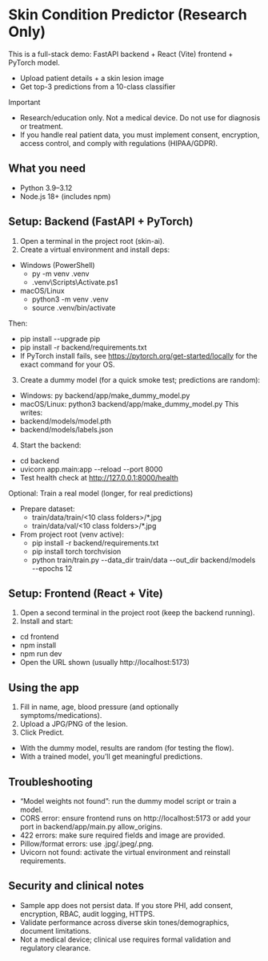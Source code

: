 # Skin Condition Predictor (Research Only)

This is a full-stack demo: FastAPI backend + React (Vite) frontend + PyTorch model.
- Upload patient details + a skin lesion image
- Get top-3 predictions from a 10-class classifier

Important
- Research/education only. Not a medical device. Do not use for diagnosis or treatment.
- If you handle real patient data, you must implement consent, encryption, access control, and comply with regulations (HIPAA/GDPR).

## What you need
- Python 3.9–3.12
- Node.js 18+ (includes npm)

## Setup: Backend (FastAPI + PyTorch)
1) Open a terminal in the project root (skin-ai).
2) Create a virtual environment and install deps:

- Windows (PowerShell)
  - py -m venv .venv
  - .venv\Scripts\Activate.ps1
- macOS/Linux
  - python3 -m venv .venv
  - source .venv/bin/activate

Then:
- pip install --upgrade pip
- pip install -r backend/requirements.txt
- If PyTorch install fails, see https://pytorch.org/get-started/locally for the exact command for your OS.

3) Create a dummy model (for a quick smoke test; predictions are random):
- Windows: py backend/app/make_dummy_model.py
- macOS/Linux: python3 backend/app/make_dummy_model.py
This writes:
- backend/models/model.pth
- backend/models/labels.json

4) Start the backend:
- cd backend
- uvicorn app.main:app --reload --port 8000
- Test health check at http://127.0.0.1:8000/health

Optional: Train a real model (longer, for real predictions)
- Prepare dataset:
  - train/data/train/<10 class folders>/*.jpg
  - train/data/val/<10 class folders>/*.jpg
- From project root (venv active):
  - pip install -r backend/requirements.txt
  - pip install torch torchvision
  - python train/train.py --data_dir train/data --out_dir backend/models --epochs 12

## Setup: Frontend (React + Vite)
1) Open a second terminal in the project root (keep the backend running).
2) Install and start:
- cd frontend
- npm install
- npm run dev
- Open the URL shown (usually http://localhost:5173)

## Using the app
1) Fill in name, age, blood pressure (and optionally symptoms/medications).
2) Upload a JPG/PNG of the lesion.
3) Click Predict.
- With the dummy model, results are random (for testing the flow).
- With a trained model, you’ll get meaningful predictions.

## Troubleshooting
- “Model weights not found”: run the dummy model script or train a model.
- CORS error: ensure frontend runs on http://localhost:5173 or add your port in backend/app/main.py allow_origins.
- 422 errors: make sure required fields and image are provided.
- Pillow/format errors: use .jpg/.jpeg/.png.
- Uvicorn not found: activate the virtual environment and reinstall requirements.

## Security and clinical notes
- Sample app does not persist data. If you store PHI, add consent, encryption, RBAC, audit logging, HTTPS.
- Validate performance across diverse skin tones/demographics, document limitations.
- Not a medical device; clinical use requires formal validation and regulatory clearance.
